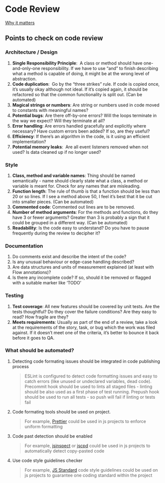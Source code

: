 # Code Review

[Why it matters](./whyitmatters.md)

## Points to check on code review

### Architecture / Design
1. **Single Responsibility Principle**:  A class or method should have one-and-only-one responsibility. If we have to use “and” to finish describing what a method is capable of doing, it might be at the wrong level of abstraction.
2. **Code duplication**:  Go by the “three strikes” rule. If code is copied once, it’s usually okay although not ideal. If it’s copied again, it should be refactored so that the common functionality is split out. (Can be automated)
3. **Magical strings or numbers**: Are string or numbers used in code moved to constants with meaningful names?
4. **Potential bugs**: Are there off-by-one errors? Will the loops terminate in the way we expect? Will they terminate at all?
5. **Error handling**: Are errors handled gracefully and explicitly where necessary? Have custom errors been added? If so, are they useful?
6. **Efficiency**: If there’s an algorithm in the code, is it using an efficient implementation? 
7. **Potential memory leaks**:  Are all event listeners removed when not used? Is data cleaned up if no longer used? 

### Style
1. **Class, method and variable names**: Thing should be named semantically - name should clearly state what a class, a method or variable is meant for. Check for any names that are misleading.
2. **Function length**: The rule of thumb is that a function should be less than 20 or so lines. If I see a method above 50, I feel it’s best that it be cut into smaller pieces. (Can be automated)
3. **Commented code**: Commented out lines are to be removed.
4. **Number of method arguments**: For the methods and functions, do they have 3 or fewer arguments? Greater than 3 is probably a sign that it could be grouped in a different way. (Can be automated)
4. **Readability**: Is the code easy to understand? Do you have to pause frequently during the review to decipher it?

### Documentation
1. Do comments exist and describe the intent of the code?
2. Is any unusual behaviour or edge-case handling described?
3. Are data structures and units of measurement explained (at least with Flow annotations)? 
4. Is there any incomplete code? If so, should it be removed or flagged with a suitable marker like ‘TODO’ 

### Testing
1. **Test coverage**: All new features should be covered by unit tests. Are the tests thoughtful? Do they cover the failure conditions? Are they easy to read? How fragile are they?
2. **Meets requirements**: Usually as part of the end of a review, take a look at the requirements of the story, task, or bug which the work was filed against. If it doesn’t meet one of the criteria, it’s better to bounce it back before it goes to QA.


### What should be automated?

1. Detecting code formating issues should be integrated in code publishing process
    
    > ESLint is configured to detect code formatting issues and easy to catch errors (like unused or undeclared variables, dead code). Precommit hook should be used to lints all staged files -  linting should be also used as a first phase of test running. Prepush hook should be used to run all tests  - so push will fail if linting or tests fail

2. Code formating tools should be used on project.

    > For example, [Prettier](https://github.com/prettier/prettier) could be used in js projects to enforce uniform formatting

3. Code past detection should be enabled  

    > For example, [jsinspect](https://github.com/danielstjules/jsinspect) or [jscpd](https://github.com/danielstjules/jsinspect) could be used in js projects to automatically detect copy-pasted code

4. Use code style guidelines checker

    > For example, [JS Standard](https://standardjs.com/) code style guidelines could be used on js projects to guarantee one coding standard within the project


